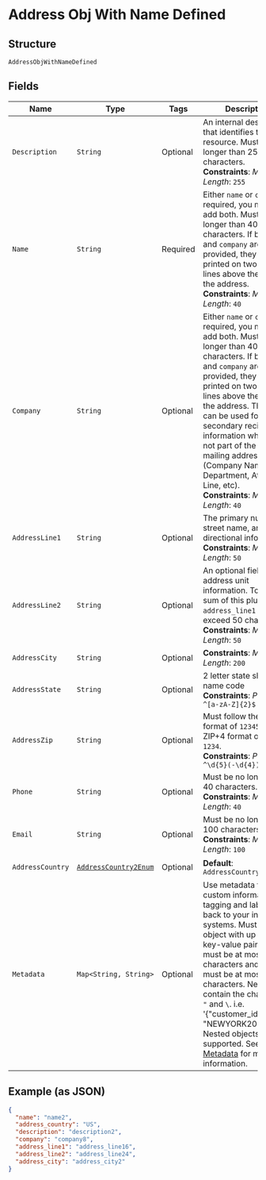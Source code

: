 
# Address Obj With Name Defined

## Structure

`AddressObjWithNameDefined`

## Fields

| Name | Type | Tags | Description | Getter | Setter |
|  --- | --- | --- | --- | --- | --- |
| `Description` | `String` | Optional | An internal description that identifies this resource. Must be no longer than 255 characters.<br>**Constraints**: *Maximum Length*: `255` | String getDescription() | setDescription(String description) |
| `Name` | `String` | Required | Either `name` or `company` is required, you may also add both. Must be no longer than 40 characters. If both `name` and `company` are provided, they will be printed on two separate lines above the rest of the address.<br>**Constraints**: *Maximum Length*: `40` | String getName() | setName(String name) |
| `Company` | `String` | Optional | Either `name` or `company` is required, you may also add both. Must be no longer than 40 characters. If both `name` and `company` are provided, they will be printed on two separate lines above the rest of the address. This field can be used for any secondary recipient information which is not part of the actual mailing address (Company Name, Department, Attention Line, etc).<br>**Constraints**: *Maximum Length*: `40` | String getCompany() | setCompany(String company) |
| `AddressLine1` | `String` | Optional | The primary number, street name, and directional information.<br>**Constraints**: *Maximum Length*: `50` | String getAddressLine1() | setAddressLine1(String addressLine1) |
| `AddressLine2` | `String` | Optional | An optional field for address unit information. Total string sum of this plus `address_line1` may not exceed 50 characters.<br>**Constraints**: *Maximum Length*: `50` | String getAddressLine2() | setAddressLine2(String addressLine2) |
| `AddressCity` | `String` | Optional | **Constraints**: *Maximum Length*: `200` | String getAddressCity() | setAddressCity(String addressCity) |
| `AddressState` | `String` | Optional | 2 letter state short-name code<br>**Constraints**: *Pattern*: `^[a-zA-Z]{2}$` | String getAddressState() | setAddressState(String addressState) |
| `AddressZip` | `String` | Optional | Must follow the ZIP format of `12345` or ZIP+4 format of `12345-1234`.<br>**Constraints**: *Pattern*: `^\d{5}(-\d{4})?$` | String getAddressZip() | setAddressZip(String addressZip) |
| `Phone` | `String` | Optional | Must be no longer than 40 characters.<br>**Constraints**: *Maximum Length*: `40` | String getPhone() | setPhone(String phone) |
| `Email` | `String` | Optional | Must be no longer than 100 characters.<br>**Constraints**: *Maximum Length*: `100` | String getEmail() | setEmail(String email) |
| `AddressCountry` | [`AddressCountry2Enum`](../../doc/models/address-country-2-enum.md) | Optional | **Default**: `AddressCountry2Enum.US` | AddressCountry2Enum getAddressCountry() | setAddressCountry(AddressCountry2Enum addressCountry) |
| `Metadata` | `Map<String, String>` | Optional | Use metadata to store custom information for tagging and labeling back to your internal systems. Must be an object with up to 20 key-value pairs. Keys must be at most 40 characters and values must be at most 500 characters. Neither can contain the characters `"` and `\`. i.e. '{"customer_id" : "NEWYORK2015"}' Nested objects are not supported.  See [Metadata](#section/Metadata) for more information. | Map<String, String> getMetadata() | setMetadata(Map<String, String> metadata) |

## Example (as JSON)

```json
{
  "name": "name2",
  "address_country": "US",
  "description": "description2",
  "company": "company8",
  "address_line1": "address_line16",
  "address_line2": "address_line24",
  "address_city": "address_city2"
}
```

